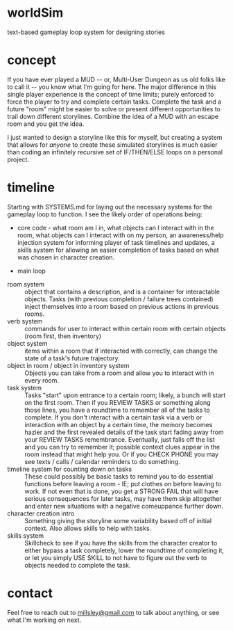 # worldSim
text-based gameplay loop system for designing stories

# concept
If you have ever played a MUD -- or, Multi-User Dungeon as us old folks like to call it -- you know what I'm going for here. The major difference in this single player experience is the concept of time limits; purely enforced to force the player to try and complete certain tasks. Complete the task and a future "room" might be easier to solve or present different opportunities to trail down different storylines. Combine the idea of a MUD with an escape room and you get the idea.

I just wanted to design a storyline like this for myself, but creating a system that allows for *anyone* to create these simulated storylines is much easier than coding an infinitely recursive set of IF/THEN/ELSE loops on a personal project.

# timeline
Starting with SYSTEMS.md for laying out the necessary systems for the gameplay loop to function. I see the likely order of operations being:

- core code - what room am I in, what objects can I interact with in the room, what objects can I interact with on my person, an awareness/help injection system for informing player of task timelines and updates, a skills system for allowing an easier completion of tasks based on what was chosen in character creation.

- main loop

<dl>
  <dt>room system</dt>
  <dd>
    object that contains a description, and is a container for interactable objects. Tasks (with previous completion / failure trees contained) inject themselves into a room based on previous actions in previous rooms.
  </dd>

  <dt>verb system</dt>
  <dd>
    commands for user to interact within certain room with certain objects (room first, then inventory)
  </dd>
  
  <dt>object system</dt>
  <dd>
    items within a room that if interacted with correctly, can change the state of a task's future trajectory.
  </dd>

  <dt>object in room / object in inventory system</dt>
  <dd>
    Objects you can take from a room and allow you to interact with in every room.
  </dd>
  
  <dt>task system</dt>
  <dd>
    Tasks "start" upon entrance to a certain room; likely, a bunch will start on the first room. Then if you REVIEW TASKS or something along those lines, you have a roundtime to remember all of the tasks to complete. If you don't interact with a certain task via a verb or interaction with an object by a certain time, the memory becomes hazier and the first revealed details of the task start fading away from your REVIEW TASKS remembrance. Eventually, just falls off the list and you can try to remember it; possible context clues appear in the room instead that might help you. Or if you CHECK PHONE you may see texts / calls / calendar reminders to do something.
  </dd>

  <dt>timeline system for counting down on tasks</dt>
  <dd>
    These could possibly be basic tasks to remind you to do essential functions before leaving a room - IE; put clothes on before leaving to work. If not even that is done, you get a STRONG FAIL that will have serious consequences for later tasks, may have them skip altogether and enter new situations with a negative comeuppance further down.
  </dd>
  
  <dt>character creation intro</dt>
  <dd>
    Something giving the storyline some variability based off of initial context. Also allows skills to help with tasks.
  </dd>

  <dt>skills system</dt>
  <dd>
    Skillcheck to see if you have the skills from the character creator to either bypass a task completely, lower the roundtime of completing it, or let you simply USE SKILL to not have to figure out the verb to objects needed to complete the task.
  </dd>
</dl>

# contact

Feel free to reach out to millsley@gmail.com to talk about anything, or see what I'm working on next.
